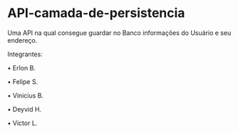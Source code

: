 # API-camada-de-persistencia
Uma API na qual consegue guardar no Banco informações do Usuário e seu endereço.


Integrantes:

•	Erlon B.

•	Felipe S.

•	Vinicius B.

•	Deyvid H.

•	Victor L.
